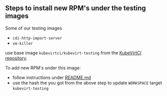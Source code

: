 ## Steps to install new RPM's under the testing images

Some of our testing images

- `cdi-http-import-server`
- `vm-killer`

use base image `kubevirtci/kubevirt-testing` from the [KubeVirtCI repository](https://github.com/kubevirt/kubevirtci/blob/master/cluster-provision/images).

To add new RPM's under this image:

- follow instructions under [README.md](https://github.com/kubevirt/kubevirtci/blob/master/cluster-provision/images/README.md)
- use the hash the you got from the above step to update `WORKSPACE` target `kubevirt-testing`
